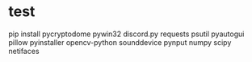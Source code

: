 # test
pip install pycryptodome pywin32 discord.py requests psutil pyautogui pillow pyinstaller opencv-python sounddevice pynput numpy scipy netifaces
